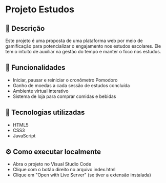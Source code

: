 # Projeto Estudos

## 📘 Descrição
Este projeto é uma proposta de uma plataforma web por meio de gamificação para potencializar o engajamento nos estudos escolares. Ele tem o intuito de auxiliar na gestão do tempo e manter o foco nos estudos.

## 🧠 Funcionalidades
- Iniciar, pausar e reiniciar o cronômetro Pomodoro
- Ganho de moedas a cada sessão de estudos concluída
- Ambiente virtual interativo
- Sistema de loja para comprar comidas e bebidas

## 🧩 Tecnologias utilizadas
- HTML5
- CSS3
- JavaScript

## ⚙️ Como executar localmente
- Abra o projeto no Visual Studio Code
- Clique com o botão direito no arquivo index.html
- Clique em "Open with Live Server" (se tiver a extensão instalada)
